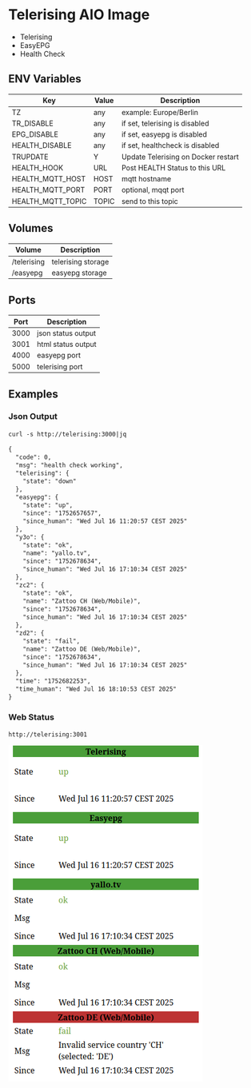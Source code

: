 # Telerising AIO Image

* Telerising
* EasyEPG
* Health Check

## ENV Variables

| Key               | Value | Description                         |
|-------------------|-------|-------------------------------------|
| TZ                | any   | example: Europe/Berlin              |
| TR_DISABLE        | any   | if set, telerising is disabled      |
| EPG_DISABLE       | any   | if set, easyepg is disabled         |
| HEALTH_DISABLE    | any   | if set, healthcheck is disabled     |
| TRUPDATE          | Y     | Update Telerising on Docker restart |
| HEALTH_HOOK       | URL   | Post HEALTH Status to this URL      |
| HEALTH_MQTT_HOST  | HOST  | mqtt hostname                       |
| HEALTH_MQTT_PORT  | PORT  | optional, mqqt port                 |
| HEALTH_MQTT_TOPIC | TOPIC | send to this topic                  |

## Volumes

| Volume      | Description        |
|-------------|--------------------|
| /telerising | telerising storage |
| /easyepg    | easyepg storage    |

## Ports

| Port | Description        |
|------|--------------------|
| 3000 | json status output |
| 3001 | html status output |
| 4000 | easyepg port       |
| 5000 | telerising port    |

## Examples

### Json Output
```
curl -s http://telerising:3000|jq
```

```
{
  "code": 0,
  "msg": "health check working",
  "telerising": {
    "state": "down"
  },
  "easyepg": {
    "state": "up",
    "since": "1752657657",
    "since_human": "Wed Jul 16 11:20:57 CEST 2025"
  },
  "y3o": {
    "state": "ok",
    "name": "yallo.tv",
    "since": "1752678634",
    "since_human": "Wed Jul 16 17:10:34 CEST 2025"
  },
  "zc2": {
    "state": "ok",
    "name": "Zattoo CH (Web/Mobile)",
    "since": "1752678634",
    "since_human": "Wed Jul 16 17:10:34 CEST 2025"
  },
  "zd2": {
    "state": "fail",
    "name": "Zattoo DE (Web/Mobile)",
    "since": "1752678634",
    "since_human": "Wed Jul 16 17:10:34 CEST 2025"
  },
  "time": "1752682253",
  "time_human": "Wed Jul 16 18:10:53 CEST 2025"
}
```

### Web Status
```
http://telerising:3001
```
![what](telerising-status-check.png)
